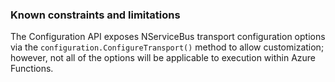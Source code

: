 ### Known constraints and limitations

The Configuration API exposes NServiceBus transport configuration options via the `configuration.ConfigureTransport()` method to allow customization; however, not all of the options will be applicable to execution within Azure Functions.
